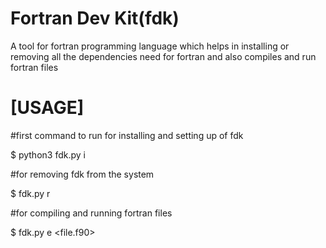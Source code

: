 # Fortran Dev Kit(fdk)
A tool for fortran programming language which helps in installing or removing all the dependencies need for fortran and also compiles and run fortran files

# [USAGE]
#first command to run for installing and setting up of fdk  
  
  $ python3 fdk.py i

#for removing fdk from the system 
  
  $ fdk.py r

#for compiling and running fortran files
  
  $ fdk.py e <file.f90>
